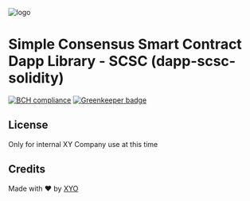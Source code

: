 [logo]: https://www.xy.company/img/home/logo_xy.png

![logo]

# Simple Consensus Smart Contract Dapp Library - SCSC (dapp-scsc-solidity)

[![BCH compliance](https://bettercodehub.com/edge/badge/XYOracleNetwork/dapp-scsc-solidity?branch=master&token=02d25ea6874c74a77ffefc6157e0253305509033)](https://bettercodehub.com/results/XYOracleNetwork/dapp-scsc-solidity) [![Greenkeeper badge](https://badges.greenkeeper.io/XYOracleNetwork/dapp-scsc-solidity.svg?token=d94fe426eb0d47efaf4c26e2e38d19b2a0ead2da7a213e0a4cd52caee1b9df37&ts=1539206589682)](https://greenkeeper.io/)


## License

Only for internal XY Company use at this time

## Credits

Made with ❤️
by [XYO](https://xyo.network)